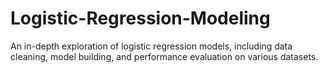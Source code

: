 # Logistic-Regression-Modeling
An in-depth exploration of logistic regression models, including data cleaning, model building, and performance evaluation on various datasets.
